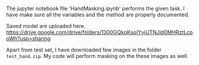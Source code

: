 The jupyter notebook file 'HandMasking.ipynb' performs the given task. 
I have make sure all the variables and the method are properly documented. 

Saved model are uploaded here. 
https://drive.google.com/drive/folders/1300GQkpKsoIYvjUTNJld0MHRztLcpoWh?usp=sharing

Apart from test set, I have downloaded few images in the folder `test_hand.zip`. My code will perform masking on the these images as well.

